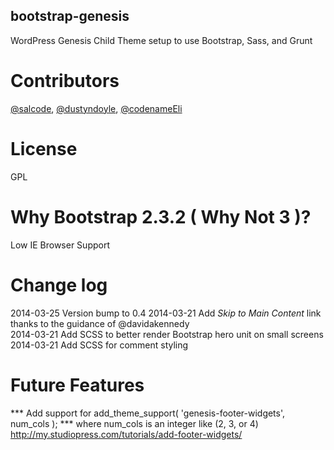 bootstrap-genesis
-----------------
WordPress Genesis Child Theme setup to use Bootstrap, Sass, and Grunt

Contributors
==================================
[@salcode](https://github.com/salcode), [@dustyndoyle](https://github.com/dustyndoyle), [@codenameEli](https://github.com/codenameeli)

License
==================================
GPL

Why Bootstrap 2.3.2 ( Why Not 3 )?
==================================
Low IE Browser Support

Change log
==========

2014-03-25 Version bump to 0.4
2014-03-21 Add *Skip to Main Content* link thanks
to the guidance of @davidakennedy  
2014-03-21 Add SCSS to better render Bootstrap
hero unit on small screens  
2014-03-21 Add SCSS for comment styling

Future Features
===============

*** Add support for add_theme_support( 'genesis-footer-widgets', num_cols ); ***
where num_cols is an integer like (2, 3, or 4)
http://my.studiopress.com/tutorials/add-footer-widgets/

